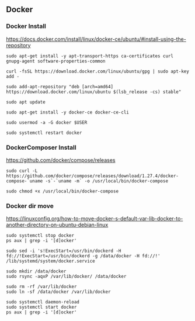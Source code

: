 ## Docker

### Docker Install

https://docs.docker.com/install/linux/docker-ce/ubuntu/#install-using-the-repository

```
sudo apt-get install -y apt-transport-https ca-certificates curl gnupg-agent software-properties-common

curl -fsSL https://download.docker.com/linux/ubuntu/gpg | sudo apt-key add -

sudo add-apt-repository "deb [arch=amd64] https://download.docker.com/linux/ubuntu $(lsb_release -cs) stable"

sudo apt update

sudo apt-get install -y docker-ce docker-ce-cli

sudo usermod -a -G docker $USER

sudo systemctl restart docker
```

### DockerComposer Install

https://github.com/docker/compose/releases

```
sudo curl -L https://github.com/docker/compose/releases/download/1.27.4/docker-compose-`uname -s`-`uname -m` -o /usr/local/bin/docker-compose

sudo chmod +x /usr/local/bin/docker-compose
```

### Docker dir move

https://linuxconfig.org/how-to-move-docker-s-default-var-lib-docker-to-another-directory-on-ubuntu-debian-linux

```
sudo systemctl stop docker
ps aux | grep -i '[d]ocker'

sudo sed -i 's!ExecStart=/usr/bin/dockerd -H fd://!ExecStart=/usr/bin/dockerd -g /data/docker -H fd://!' /lib/systemd/system/docker.service

sudo mkdir /data/docker
sudo rsync -aqxP /var/lib/docker/ /data/docker

sudo rm -rf /var/lib/docker
sudo ln -sf /data/docker /var/lib/docker

sudo systemctl daemon-reload
sudo systemctl start docker
ps aux | grep -i '[d]ocker'
```
